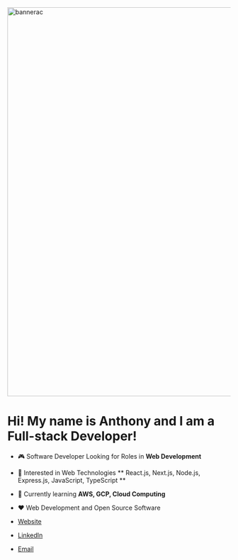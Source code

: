 
<img width="878" alt="bannerac" src="https://github.com/AnthonyChablov/AnthonyChablov/assets/86855033/82416889-ad9a-4333-a455-672b91aaed4a">

<h1>Hi! My name is Anthony and I am a Full-stack Developer!</h1>

-   :video_game: Software Developer Looking for Roles in **Web Development**
-   :monocle_face: Interested in Web Technologies **  React.js, Next.js, Node.js, Express.js, JavaScript, TypeScript **
-   :seedling: Currently learning **AWS, GCP, Cloud Computing**
-   :heart: Web Development and Open Source Software  
 
- [Website](https://www.anthonychablov.com/)
- [LinkedIn](https://www.linkedin.com/in/anthonychablov/)
- [Email](aechablov@gmail.com)
